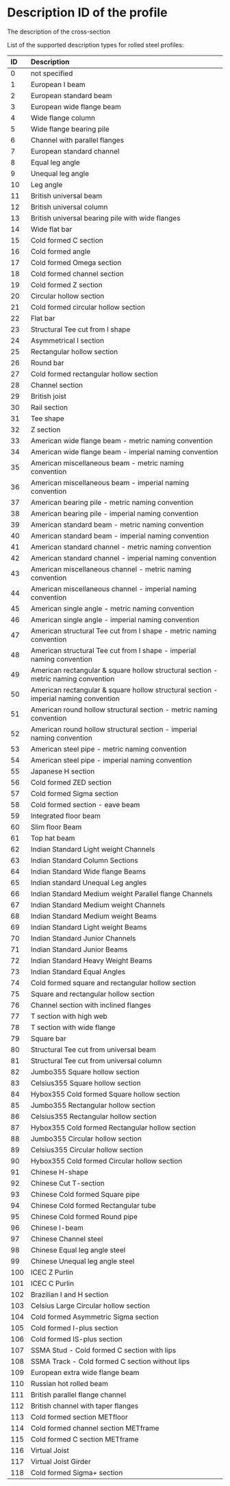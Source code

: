 # Description ID of the profile

The description of the cross-section

List of the supported description types for rolled steel profiles:

| ID | Description |
| :--- | :--- |
| 0 | not specified |
| 1 | European I beam |
| 2 | European standard beam |
| 3 | European wide flange beam |
| 4 | Wide flange column |
| 5 | Wide flange bearing pile |
| 6 | Channel with parallel flanges |
| 7 | European standard channel |
| 8 | Equal leg angle |
| 9 | Unequal leg angle |
| 10 | Leg angle |
| 11 | British universal beam |
| 12 | British universal column |
| 13 | British universal bearing pile with wide flanges |
| 14 | Wide flat bar |
| 15 | Cold formed C section |
| 16 | Cold formed angle |
| 17 | Cold formed Omega section |
| 18 | Cold formed channel section |
| 19 | Cold formed Z section |
| 20 | Circular hollow section |
| 21 | Cold formed circular hollow section |
| 22 | Flat bar |
| 23 | Structural Tee cut from I shape |
| 24 | Asymmetrical I section |
| 25 | Rectangular hollow section |
| 26 | Round bar |
| 27 | Cold formed rectangular hollow section |
| 28 | Channel section |
| 29 | British joist |
| 30 | Rail section |
| 31 | Tee shape |
| 32 | Z section |
| 33 | American wide flange beam - metric naming convention |
| 34 | American wide flange beam - imperial naming convention |
| 35 | American miscellaneous beam - metric naming convention |
| 36 | American miscellaneous beam - imperial naming convention |
| 37 | American bearing pile - metric naming convention |
| 38 | American bearing pile - imperial naming convention |
| 39 | American standard beam - metric naming convention |
| 40 | American standard beam - imperial naming convention |
| 41 | American standard channel - metric naming convention |
| 42 | American standard channel - imperial naming convention |
| 43 | American miscellaneous channel - metric naming convention |
| 44 | American miscellaneous channel - imperial naming convention |
| 45 | American single angle - metric naming convention |
| 46 | American single angle - imperial naming convention |
| 47 | American structural Tee cut from I shape - metric naming convention |
| 48 | American structural Tee cut from I shape - imperial naming convention |
| 49 | American rectangular & square hollow structural section - metric naming convention |
| 50 | American rectangular & square hollow structural section - imperial naming convention |
| 51 | American round hollow structural section - metric naming convention |
| 52 | American round hollow structural section - imperial naming convention |
| 53 | American steel pipe - metric naming convention |
| 54 | American steel pipe - imperial naming convention |
| 55 | Japanese H section |
| 56 | Cold formed ZED section |
| 57 | Cold formed Sigma section |
| 58 | Cold formed section - eave beam |
| 59 | Integrated floor beam |
| 60 | Slim floor Beam |
| 61 | Top hat beam |
| 62 | Indian Standard Light weight Channels |
| 63 | Indian Standard Column Sections |
| 64 | Indian Standard Wide flange Beams |
| 65 | Indian standard Unequal Leg angles |
| 66 | Indian Standard Medium weight Parallel flange Channels |
| 67 | Indian Standard Medium weight Channels |
| 68 | Indian Standard Medium weight Beams |
| 69 | Indian Standard Light weight Beams |
| 70 | Indian Standard Junior Channels |
| 71 | Indian Standard Junior Beams |
| 72 | Indian Standard Heavy Weight Beams |
| 73 | Indian Standard Equal Angles |
| 74 | Cold formed square and rectangular hollow section |
| 75 | Square and rectangular hollow section |
| 76 | Channel section with inclined flanges |
| 77 | T section with high web |
| 78 | T section with wide flange |
| 79 | Square bar |
| 80 | Structural Tee cut from universal beam |
| 81 | Structural Tee cut from universal column |
| 82 | Jumbo355 Square hollow section |
| 83 | Celsius355 Square hollow section |
| 84 | Hybox355 Cold formed Square hollow section |
| 85 | Jumbo355 Rectangular hollow section |
| 86 | Celsius355 Rectangular hollow section |
| 87 | Hybox355 Cold formed Rectangular hollow section |
| 88 | Jumbo355 Circular hollow section |
| 89 | Celsius355 Circular hollow section |
| 90 | Hybox355 Cold formed Circular hollow section |
| 91 | Chinese H-shape |
| 92 | Chinese Cut T-section |
| 93 | Chinese Cold formed Square pipe |
| 94 | Chinese Cold formed Rectangular tube |
| 95 | Chinese Cold formed Round pipe |
| 96 | Chinese I-beam |
| 97 | Chinese Channel steel |
| 98 | Chinese Equal leg angle steel |
| 99 | Chinese Unequal leg angle steel |
| 100 | ICEC Z Purlin |
| 101 | ICEC C Purlin |
| 102 | Brazilian I and H section |
| 103 | Celsius Large Circular hollow section |
| 104 | Cold formed Asymmetric Sigma section |
| 105 | Cold formed I-plus section |
| 106 | Cold formed IS-plus section |
| 107 | SSMA Stud - Cold formed C section with lips |
| 108 | SSMA Track - Cold formed C section without lips |
| 109 | European extra wide flange beam |
| 110 | Russian hot rolled beam |
| 111 | British parallel flange channel |
| 112 | British channel with taper flanges |
| 113 | Cold formed section METfloor |
| 114 | Cold formed channel section METframe |
| 115 | Cold formed C section METframe |
| 116 | Virtual Joist |
| 117 | Virtual Joist Girder |
| 118 | Cold formed Sigma+ section |

